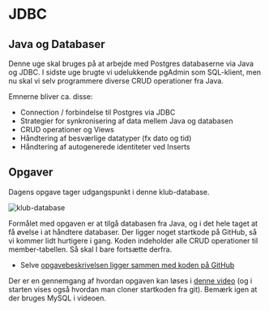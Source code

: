 # JDBC

## Java og Databaser

Denne uge skal bruges på at arbejde med Postgres databaserne via Java og JDBC. I sidste uge brugte vi udelukkende pgAdmin som SQL-klient, men nu skal vi selv programmere diverse CRUD operationer fra Java.

Emnerne bliver ca. disse:

- Connection / forbindelse til Postgres via JDBC
- Strategier for synkronisering af data mellem Java og databasen
- CRUD operationer og Views
- Håndtering af besværlige datatyper (fx dato og tid)
- Håndtering af autogenerede identiteter ved Inserts

## Opgaver

Dagens opgave tager udgangspunkt i denne klub-database.

![klub-database](https://i.imgur.com/1r6vWNU.png)

Formålet med opgaven er at tilgå databasen fra Java, og i det hele taget at få øvelse i at håndtere databaser. Der ligger noget startkode på GitHub, så vi kommer lidt hurtigere i gang. Koden indeholder alle CRUD operationer til member-tabellen. Så skal I bare fortsætte derfra.

- Selve [opgavebeskrivelsen ligger sammen med koden på GitHub](https://github.com/dat2Cph/dat2-sportsclub)

Der er en gennemgang af hvordan opgaven kan løses i [denne video](https://cphbusiness.cloud.panopto.eu/Panopto/Pages/Viewer.aspx?id=1d2e2b6c-6a04-4be4-b645-ae54014e2f79) (og i starten vises også hvordan man cloner startkoden fra git). Bemærk igen at der bruges MySQL i videoen.
